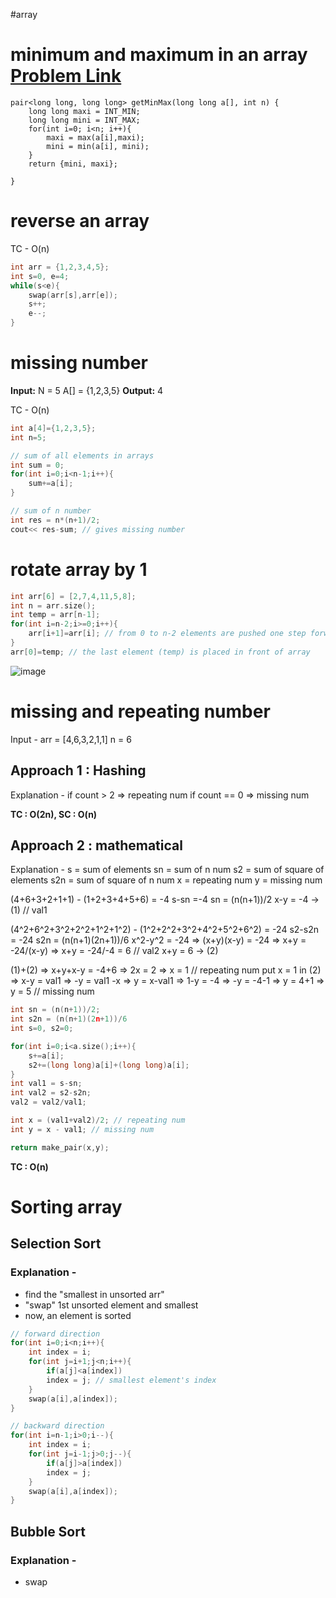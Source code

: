 #array
# minimum and maximum in an array [Problem Link](https://www.geeksforgeeks.org/problems/find-minimum-and-maximum-element-in-an-array4428/1)

```cpp:6e047d76-772f-4fc2-82e7-66db674238fa
pair<long long, long long> getMinMax(long long a[], int n) {
    long long maxi = INT_MIN;
    long long mini = INT_MAX;
    for(int i=0; i<n; i++){
        maxi = max(a[i],maxi);
        mini = min(a[i], mini);
    }
    return {mini, maxi};
    
}
```
# reverse an array 

TC - O(n)
```cpp
int arr = {1,2,3,4,5};
int s=0, e=4;
while(s<e){
	swap(arr[s],arr[e]);
	s++;
	e--;
}
```

# missing number
**Input:**
	N = 5
	A[] = {1,2,3,5}
**Output:** 4

TC - O(n)
```cpp
int a[4]={1,2,3,5};
int n=5;

// sum of all elements in arrays
int sum = 0;
for(int i=0;i<n-1;i++){
	sum+=a[i];
}

// sum of n number
int res = n*(n+1)/2;
cout<< res-sum; // gives missing number
```

# rotate array by 1

```cpp
int arr[6] = [2,7,4,11,5,8];
int n = arr.size();
int temp = arr[n-1];
for(int i=n-2;i>=0;i++){
	arr[i+1]=arr[i]; // from 0 to n-2 elements are pushed one step forward
}
arr[0]=temp; // the last element (temp) is placed in front of array
```

![image](https://github.com/Sujithamathvini/DSA/assets/70484186/fb64e5db-ee4f-4a4b-9446-c32693304add)


# missing and repeating number

Input -
arr = [4,6,3,2,1,1]
n = 6

## Approach 1 : Hashing

Explanation -
if count > 2 => repeating num
if count == 0 => missing num

**TC : O(2n), SC : O(n)**

## Approach 2 : mathematical

Explanation -
s = sum of elements
sn = sum of n num
s2 = sum of square of elements
s2n = sum of square of n num
x = repeating num
y = missing num

(4+6+3+2+1+1) - (1+2+3+4+5+6) = -4
s-sn =-4
sn = (n(n+1))/2
x-y = -4 -> (1) // val1

(4^2+6^2+3^2+2^2+1^2+1^2) - (1^2+2^2+3^2+4^2+5^2+6^2) = -24
s2-s2n = -24
s2n = (n(n+1)(2n+1))/6
x^2-y^2 = -24 => (x+y)(x-y) = -24 => x+y = -24/(x-y) => x+y = -24/-4 = 6 // val2
x+y = 6 -> (2)

(1)+(2) => x+y+x-y = -4+6 => 2x = 2 => x = 1 // repeating num
put x = 1 in (2) => x-y = val1 => -y = val1 -x => y = x-val1
=> 1-y = -4 => -y = -4-1 => y = 4+1 => y = 5 // missing num

```cpp
int sn = (n(n+1))/2;
int s2n = (n(n+1)(2n+1))/6
int s=0, s2=0;

for(int i=0;i<a.size();i++){
	s+=a[i];
	s2+=(long long)a[i]+(long long)a[i];
}
int val1 = s-sn;
int val2 = s2-s2n;
val2 = val2/val1;

int x = (val1+val2)/2; // repeating num
int y = x - val1; // missing num

return make_pair(x,y);
```

**TC : O(n)**

# Sorting array
## Selection Sort

### Explanation -
- find the "smallest in unsorted arr"
- "swap" 1st unsorted element and smallest
- now, an element is sorted
```cpp
// forward direction
for(int i=0;i<n;i++){
	int index = i;
	for(int j=i+1;j<n;i++){
		if(a[j]<a[index])
		index = j; // smallest element's index
	}
	swap(a[i],a[index]);
}

// backward direction
for(int i=n-1;i>0;i--){
	int index = i;
	for(int j=i-1;j>0;j--){
		if(a[j]>a[index])
		index = j;
	}
	swap(a[i],a[index]);
}
```

 ## Bubble Sort
 
 ### Explanation -
 - swap